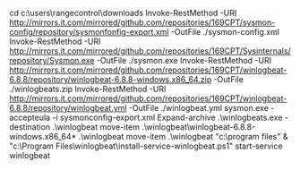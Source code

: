 cd c:\users\rangecontrol\downloads
Invoke-RestMethod -URI http://mirrors.it.com/mirrored/github.com/repositories/169CPT/sysmon-config/repository/sysmonfonfig-export.xml -OutFile ./sysmon-config.xml
Invoke-RestMethod -URI http://mirrors.it.com/mirrored/github.com/repositories/169CPT/Sysinternals/repository/Sysmon.exe -OutFile ./sysmon.exe
Invoke-RestMethod -URI http://mirrors.it.com/mirrored/github.com/repositories/169CPT/winlogbeat-6.8.8/repository/winlogbeat-6.8.8-windows.x86_64.zip -OutFile ./winlogbeats.zip
Invoke-RestMethod -URI http://mirrors.it.com/mirrored/github.com/repositories/169CPT/winlogbeat-6.8.8/repository/winlogbeat.yml -OutFile ./winlogbeat.yml
sysmon.exe -accepteula -i sysmonconfig-export.xml
Expand-archive .\winlogbeats.exe -destination .\winlogbeat
move-item .\winlogbeat\winlogbeat-6.8.8-windows.x86_64\* .\winlogbeat
move-item .\winlogbeat "c:\program files\"
& "c:\Program Files\winlogbeat\install-service-winlogbeat.ps1"
start-service winlogbeat

